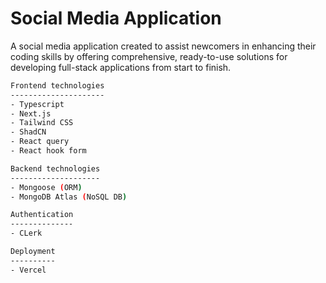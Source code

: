 # Social Media Application

A social media application created to assist newcomers in enhancing their coding skills by offering comprehensive, ready-to-use solutions for developing full-stack applications from start to finish.

```bash
Frontend technologies
---------------------
- Typescript
- Next.js
- Tailwind CSS
- ShadCN
- React query
- React hook form
```

```bash
Backend technologies
--------------------
- Mongoose (ORM)
- MongoDB Atlas (NoSQL DB)
```

```bash
Authentication
--------------
- CLerk
```

```bash
Deployment
----------
- Vercel
```
